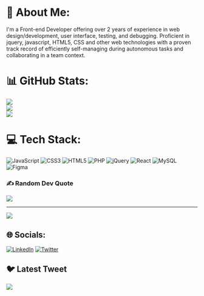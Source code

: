 # 💫 About Me:

I'm a Front-end Developer offering over 2 years of experience in web design/development, user interface, testing, and debugging. Proficient in
jquery, javascript, HTML5, CSS and other web technologies with a proven track record of efficiently self-managing during autonomous tasks and collaborating in a team context.


# 📊 GitHub Stats:
![](https://github-readme-stats.vercel.app/api?username=AnyegaAlex&theme=dark&hide_border=false&include_all_commits=true&count_private=true)<br/>
![](https://github-readme-streak-stats.herokuapp.com/?user=AnyegaAlex&theme=dark&hide_border=false)<br/>
![](https://github-readme-stats.vercel.app/api/top-langs/?username=AnyegaAlex&theme=dark&hide_border=false&include_all_commits=true&count_private=true&layout=compact)


# 💻 Tech Stack:
![JavaScript](https://img.shields.io/badge/javascript-%23323330.svg?style=for-the-badge&logo=javascript&logoColor=%23F7DF1E) ![CSS3](https://img.shields.io/badge/css3-%231572B6.svg?style=for-the-badge&logo=css3&logoColor=white) ![HTML5](https://img.shields.io/badge/html5-%23E34F26.svg?style=for-the-badge&logo=html5&logoColor=white) ![PHP](https://img.shields.io/badge/php-%23777BB4.svg?style=for-the-badge&logo=php&logoColor=white) ![jQuery](https://img.shields.io/badge/jquery-%230769AD.svg?style=for-the-badge&logo=jquery&logoColor=white) ![React](https://img.shields.io/badge/react-%2320232a.svg?style=for-the-badge&logo=react&logoColor=%2361DAFB) ![MySQL](https://img.shields.io/badge/mysql-%2300f.svg?style=for-the-badge&logo=mysql&logoColor=white) 	![Figma](https://img.shields.io/badge/figma-%23F24E1E.svg?style=for-the-badge&logo=figma&logoColor=white)

### ✍️ Random Dev Quote
![](https://quotes-github-readme.vercel.app/api?type=horizontal&theme=gruvbox)

---
[![](https://visitcount.itsvg.in/api?id=AnyegaAlex&icon=0&color=0)](https://visitcount.itsvg.in)

## 🌐 Socials:
[![LinkedIn](https://img.shields.io/badge/LinkedIn-%230077B5.svg?logo=linkedin&logoColor=white)](https://linkedin.com/in/anyega-alex-kamau) [![Twitter](https://img.shields.io/badge/Twitter-%231DA1F2.svg?logo=Twitter&logoColor=white)](https://twitter.com/theseasoneddev ) 


## 🐦 Latest Tweet
[![](https://gtce.itsvg.in/api?username=theseasoneddev )](https://github.com/VishwaGauravIn/github-twitter-card-embed)

